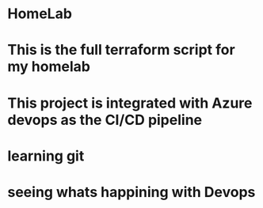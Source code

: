 # HomeLab

# This is the full terraform script for my homelab 

# This project is integrated with Azure devops as the CI/CD pipeline

# learning git
 
# seeing whats happining with Devops